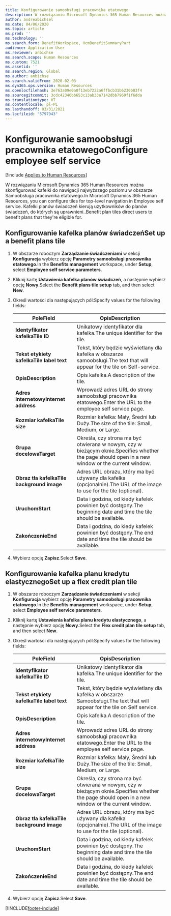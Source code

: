 ```yaml
---
title: Konfigurowanie samoobsługi pracownika etatowego
description: W rozwiązaniu Microsoft Dynamics 365 Human Resources można skonfigurować kafelki do nawigacji najwyższego poziomu w obszarze Samoobsługa pracownika etatowego.
author: andreabichsel
ms.date: 04/06/2020
ms.topic: article
ms.prod: ''
ms.technology: ''
ms.search.form: BenefitWorkspace, HcmBenefitSummaryPart
audience: Application User
ms.reviewer: anbichse
ms.search.scope: Human Resources
ms.custom: 7521
ms.assetid: ''
ms.search.region: Global
ms.author: anbichse
ms.search.validFrom: 2020-02-03
ms.dyn365.ops.version: Human Resources
ms.openlocfilehash: 3e763a09e0a0f13eb7222a6ffbcb31b6230b83f4
ms.sourcegitcommit: 3cdc42346bb653c13ab33a7142dbb7969f1f6dda
ms.translationtype: HT
ms.contentlocale: pl-PL
ms.lasthandoff: 03/31/2021
ms.locfileid: "5797943"
---
```

# <a name="configure-employee-self-service"></a><span data-ttu-id="62a91-103">Konfigurowanie samoobsługi pracownika etatowego</span><span class="sxs-lookup"><span data-stu-id="62a91-103">Configure employee self service</span></span>

[!include [Applies to Human Resources](../includes/applies-to-hr.md)]

<span data-ttu-id="62a91-104">W rozwiązaniu Microsoft Dynamics 365 Human Resources można skonfigurować kafelki do nawigacji najwyższego poziomu w obszarze Samoobsługa pracownika etatowego.</span><span class="sxs-lookup"><span data-stu-id="62a91-104">In Microsoft Dynamics 365 Human Resources, you can configure tiles for top-level navigation in Employee self service.</span></span> <span data-ttu-id="62a91-105">Kafelki planów świadczeń kierują użytkowników do planów świadczeń, do których są uprawnieni..</span><span class="sxs-lookup"><span data-stu-id="62a91-105">Benefit plan tiles direct users to benefit plans that they're eligible for.</span></span>

## <a name="set-up-a-benefit-plans-tile"></a><span data-ttu-id="62a91-106">Konfigurowanie kafelka planów świadczeń</span><span class="sxs-lookup"><span data-stu-id="62a91-106">Set up a benefit plans tile</span></span>

1. <span data-ttu-id="62a91-107">W obszarze roboczym **Zarządzanie świadczeniami** w sekcji **Konfiguracja** wybierz opcję **Parametry samoobsługi pracownika etatowego**.</span><span class="sxs-lookup"><span data-stu-id="62a91-107">In the **Benefits management** workspace, under **Setup**, select **Employee self service parameters**.</span></span>

2. <span data-ttu-id="62a91-108">Kliknij kartę **Ustawienia kafelka planów świadczeń**, a następnie wybierz opcję **Nowy**.</span><span class="sxs-lookup"><span data-stu-id="62a91-108">Select the **Benefit plans tile setup** tab, and then select **New**.</span></span>

3. <span data-ttu-id="62a91-109">Określ wartości dla następujących pól:</span><span class="sxs-lookup"><span data-stu-id="62a91-109">Specify values for the following fields:</span></span>

   | <span data-ttu-id="62a91-110">Pole</span><span class="sxs-lookup"><span data-stu-id="62a91-110">Field</span></span> | <span data-ttu-id="62a91-111">Opis</span><span class="sxs-lookup"><span data-stu-id="62a91-111">Description</span></span> |
   | --- | --- |
   | <span data-ttu-id="62a91-112">**Identyfikator kafelka**</span><span class="sxs-lookup"><span data-stu-id="62a91-112">**Tile ID**</span></span> | <span data-ttu-id="62a91-113">Unikatowy identyfikator dla kafelka.</span><span class="sxs-lookup"><span data-stu-id="62a91-113">The unique identifier for the tile.</span></span> |
   | <span data-ttu-id="62a91-114">**Tekst etykiety kafelka**</span><span class="sxs-lookup"><span data-stu-id="62a91-114">**Tile label text**</span></span> | <span data-ttu-id="62a91-115">Tekst, który będzie wyświetlany dla kafelka w obszarze samoobsługi.</span><span class="sxs-lookup"><span data-stu-id="62a91-115">The text that will appear for the tile on Self-service.</span></span> |
   | <span data-ttu-id="62a91-116">**Opis**</span><span class="sxs-lookup"><span data-stu-id="62a91-116">**Description**</span></span> | <span data-ttu-id="62a91-117">Opis kafelka.</span><span class="sxs-lookup"><span data-stu-id="62a91-117">A description of the tile.</span></span> |
   | <span data-ttu-id="62a91-118">**Adres internetowy**</span><span class="sxs-lookup"><span data-stu-id="62a91-118">**Internet address**</span></span> | <span data-ttu-id="62a91-119">Wprowadź adres URL do strony samoobsługi pracownika etatowego.</span><span class="sxs-lookup"><span data-stu-id="62a91-119">Enter the URL to the employee self service page.</span></span> |
   | <span data-ttu-id="62a91-120">**Rozmiar kafelka**</span><span class="sxs-lookup"><span data-stu-id="62a91-120">**Tile size**</span></span> | <span data-ttu-id="62a91-121">Rozmiar kafelka: Mały, Średni lub Duży.</span><span class="sxs-lookup"><span data-stu-id="62a91-121">The size of the tile: Small, Medium, or Large.</span></span> |
   | <span data-ttu-id="62a91-122">**Grupa docelowa**</span><span class="sxs-lookup"><span data-stu-id="62a91-122">**Target**</span></span> | <span data-ttu-id="62a91-123">Określa, czy strona ma być otwierana w nowym, czy w bieżącym oknie.</span><span class="sxs-lookup"><span data-stu-id="62a91-123">Specifies whether the page should open in a new window or the current window.</span></span> |
   | <span data-ttu-id="62a91-124">**Obraz tła kafelka**</span><span class="sxs-lookup"><span data-stu-id="62a91-124">**Tile background image**</span></span> | <span data-ttu-id="62a91-125">Adres URL obrazu, który ma być używany dla kafelka (opcjonalnie).</span><span class="sxs-lookup"><span data-stu-id="62a91-125">The URL of the image to use for the tile (optional).</span></span> |
   | <span data-ttu-id="62a91-126">**Uruchom**</span><span class="sxs-lookup"><span data-stu-id="62a91-126">**Start**</span></span> | <span data-ttu-id="62a91-127">Data i godzina, od kiedy kafelek powinien być dostępny.</span><span class="sxs-lookup"><span data-stu-id="62a91-127">The beginning date and time the tile should be available.</span></span> |
   | <span data-ttu-id="62a91-128">**Zakończenie**</span><span class="sxs-lookup"><span data-stu-id="62a91-128">**End**</span></span> | <span data-ttu-id="62a91-129">Data i godzina, do kiedy kafelek powinien być dostępny.</span><span class="sxs-lookup"><span data-stu-id="62a91-129">The end date and time the tile should be available.</span></span> |

4. <span data-ttu-id="62a91-130">Wybierz opcję **Zapisz**.</span><span class="sxs-lookup"><span data-stu-id="62a91-130">Select **Save**.</span></span>

## <a name="set-up-a-flex-credit-plan-tile"></a><span data-ttu-id="62a91-131">Konfigurowanie kafelka planu kredytu elastycznego</span><span class="sxs-lookup"><span data-stu-id="62a91-131">Set up a flex credit plan tile</span></span>

1. <span data-ttu-id="62a91-132">W obszarze roboczym **Zarządzanie świadczeniami** w sekcji **Konfiguracja** wybierz opcję **Parametry samoobsługi pracownika etatowego**.</span><span class="sxs-lookup"><span data-stu-id="62a91-132">In the **Benefits management** workspace, under **Setup**, select **Employee self service parameters**.</span></span>

2. <span data-ttu-id="62a91-133">Kliknij kartę **Ustawienia kafelka planu kredytu elastycznego**, a następnie wybierz opcję **Nowy**.</span><span class="sxs-lookup"><span data-stu-id="62a91-133">Select the **Flex credit plan tile setup** tab, and then select **New**.</span></span>

3. <span data-ttu-id="62a91-134">Określ wartości dla następujących pól:</span><span class="sxs-lookup"><span data-stu-id="62a91-134">Specify values for the following fields:</span></span>

   | <span data-ttu-id="62a91-135">Pole</span><span class="sxs-lookup"><span data-stu-id="62a91-135">Field</span></span> | <span data-ttu-id="62a91-136">Opis</span><span class="sxs-lookup"><span data-stu-id="62a91-136">Description</span></span> |
   | --- | --- |
   | <span data-ttu-id="62a91-137">**Identyfikator kafelka**</span><span class="sxs-lookup"><span data-stu-id="62a91-137">**Tile ID**</span></span> | <span data-ttu-id="62a91-138">Unikatowy identyfikator dla kafelka.</span><span class="sxs-lookup"><span data-stu-id="62a91-138">The unique identifier for the tile.</span></span> |
   | <span data-ttu-id="62a91-139">**Tekst etykiety kafelka**</span><span class="sxs-lookup"><span data-stu-id="62a91-139">**Tile label text**</span></span> | <span data-ttu-id="62a91-140">Tekst, który będzie wyświetlany dla kafelka w obszarze Samoobsługi.</span><span class="sxs-lookup"><span data-stu-id="62a91-140">The text that will appear for the tile on Self service.</span></span> |
   | <span data-ttu-id="62a91-141">**Opis**</span><span class="sxs-lookup"><span data-stu-id="62a91-141">**Description**</span></span> | <span data-ttu-id="62a91-142">Opis kafelka.</span><span class="sxs-lookup"><span data-stu-id="62a91-142">A description of the tile.</span></span> |
   | <span data-ttu-id="62a91-143">**Adres internetowy**</span><span class="sxs-lookup"><span data-stu-id="62a91-143">**Internet address**</span></span> | <span data-ttu-id="62a91-144">Wprowadź adres URL do strony samoobsługi pracownika etatowego.</span><span class="sxs-lookup"><span data-stu-id="62a91-144">Enter the URL to the employee self service page.</span></span> |
   | <span data-ttu-id="62a91-145">**Rozmiar kafelka**</span><span class="sxs-lookup"><span data-stu-id="62a91-145">**Tile size**</span></span> | <span data-ttu-id="62a91-146">Rozmiar kafelka: Mały, Średni lub Duży.</span><span class="sxs-lookup"><span data-stu-id="62a91-146">The size of the tile: Small, Medium, or Large.</span></span> |
   | <span data-ttu-id="62a91-147">**Grupa docelowa**</span><span class="sxs-lookup"><span data-stu-id="62a91-147">**Target**</span></span> | <span data-ttu-id="62a91-148">Określa, czy strona ma być otwierana w nowym, czy w bieżącym oknie.</span><span class="sxs-lookup"><span data-stu-id="62a91-148">Specifies whether the page should open in a new window or the current window.</span></span> |
   | <span data-ttu-id="62a91-149">**Obraz tła kafelka**</span><span class="sxs-lookup"><span data-stu-id="62a91-149">**Tile background image**</span></span> | <span data-ttu-id="62a91-150">Adres URL obrazu, który ma być używany dla kafelka (opcjonalnie).</span><span class="sxs-lookup"><span data-stu-id="62a91-150">The URL of the image to use for the tile (optional).</span></span> |
   | <span data-ttu-id="62a91-151">**Uruchom**</span><span class="sxs-lookup"><span data-stu-id="62a91-151">**Start**</span></span> | <span data-ttu-id="62a91-152">Data i godzina, od kiedy kafelek powinien być dostępny.</span><span class="sxs-lookup"><span data-stu-id="62a91-152">The beginning date and time the tile should be available.</span></span> |
   | <span data-ttu-id="62a91-153">**Zakończenie**</span><span class="sxs-lookup"><span data-stu-id="62a91-153">**End**</span></span> | <span data-ttu-id="62a91-154">Data i godzina, do kiedy kafelek powinien być dostępny.</span><span class="sxs-lookup"><span data-stu-id="62a91-154">The end date and time the tile should be available.</span></span> |

4. <span data-ttu-id="62a91-155">Wybierz opcję **Zapisz**.</span><span class="sxs-lookup"><span data-stu-id="62a91-155">Select **Save**.</span></span>


[!INCLUDE[footer-include](../includes/footer-banner.md)]